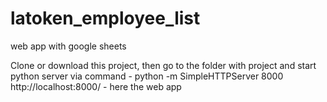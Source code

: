 # latoken_employee_list
web app with google sheets

Clone or download this project, then go to the folder with project and start python server via command - python -m SimpleHTTPServer 8000
http://localhost:8000/ - here the web app
